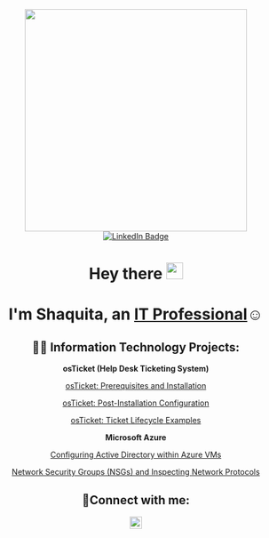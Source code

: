<div id="header" align="center">
<img src="https://media.giphy.com/media/TFPdmm3rdzeZ0kP3zG/giphy-downsized.gif" width="400"/>
<div id="badges"> 
<a href="https://www.linkedin.com/in/shaquitaperry/">
<img src="https://img.shields.io/badge/LinkedIn-blue?style=for-the-badge&logo=linkedin&logoColor=white" alt="LinkedIn Badge"/>
</a>
</div>
<img src="https://komarev.com/ghpvc/?username=your-github-ShaquitaPerry&style=flat-square&color=blue" alt=""/>
<h1>
Hey there
<img src="https://media.giphy.com/media/hvRJCLFzcasrR4ia7z/giphy.gif" width="30px"/>
</h1>
  
<h1>I'm Shaquita, an <a href="https://www.linkedin.com/in/shaquitaperry/">IT Professional</a>☺</h1>

<h2>👨‍💻 Information Technology Projects:</h2>

  <b>osTicket (Help Desk Ticketing System) </b>
  
  [osTicket: Prerequisites and Installation](https://github.com/ShaquitaPerry/osticket-prereqs)
  
  [osTicket: Post-Installation Configuration](https://github.com/ShaquitaPerry/post-install-config)
  
  [osTicket: Ticket Lifecycle Examples](https://github.com/ShaquitaPerry/ticket-lifecycle)
  
  <b>Microsoft Azure</b>
 
[Configuring Active Directory within Azure VMs](https://github.com/ShaquitaPerry/configure-ad)
  
   [Network Security Groups (NSGs) and Inspecting Network Protocols](https://github.com/ShaquitaPerry/azure-network-protocols)

<h2>🤳Connect with me:</h2>

[<img align="center" alt="Josh | LinkedIn" width="22px" src="https://cdn.jsdelivr.net/npm/simple-icons@v3/icons/linkedin.svg" />][linkedin]

[linkedin]: https://linkedin.com/in/shaquitaperry/
